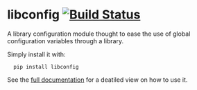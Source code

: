 # libconfig [![Build Status](https://travis-ci.org/jaumebonet/libconfig.svg?branch=master)](https://travis-ci.org/jaumebonet/libconfig)

A library configuration module thought to ease the use of global configuration variables through a library.

Simply install it with:

```
  pip install libconfig
```

See the [full documentation](http://jaumebonet.cat/libconfig) for a deatiled view on how to use it.
